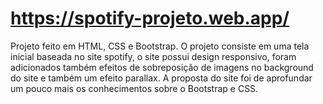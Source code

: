 # https://spotify-projeto.web.app/

Projeto feito em HTML, CSS e Bootstrap. O projeto consiste em uma tela inicial baseada no site spotify, o site possui design responsivo, foram adicionados também efeitos de sobreposição de imagens no background do site e também um efeito parallax. A proposta do site foi de aprofundar um pouco mais os conhecimentos sobre o Bootstrap e CSS.
 
